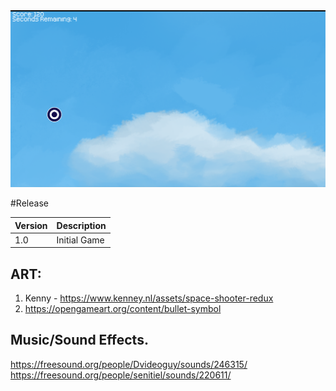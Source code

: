<img src="ScreenShot.png">

#Release

| Version | Description   |
|---------|:--------------|
| 1.0     | Initial Game  | 


## ART: 
1. Kenny - https://www.kenney.nl/assets/space-shooter-redux
2. https://opengameart.org/content/bullet-symbol


## Music/Sound Effects. 
https://freesound.org/people/Dvideoguy/sounds/246315/
https://freesound.org/people/senitiel/sounds/220611/
